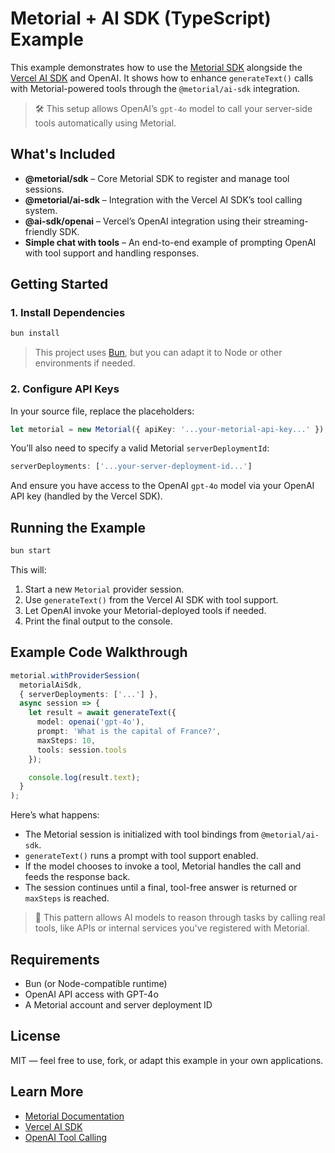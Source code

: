 # Metorial + AI SDK (TypeScript) Example

This example demonstrates how to use the [Metorial SDK](https://www.npmjs.com/package/@metorial/sdk) alongside the [Vercel AI SDK](https://ai-sdk.dev/) and OpenAI. It shows how to enhance `generateText()` calls with Metorial-powered tools through the `@metorial/ai-sdk` integration.

> 🛠️ This setup allows OpenAI’s `gpt-4o` model to call your server-side tools automatically using Metorial.

## What's Included

- **@metorial/sdk** – Core Metorial SDK to register and manage tool sessions.
- **@metorial/ai-sdk** – Integration with the Vercel AI SDK’s tool calling system.
- **@ai-sdk/openai** – Vercel’s OpenAI integration using their streaming-friendly SDK.
- **Simple chat with tools** – An end-to-end example of prompting OpenAI with tool support and handling responses.

## Getting Started

### 1. Install Dependencies

```bash
bun install
````

> This project uses [Bun](https://bun.sh), but you can adapt it to Node or other environments if needed.

### 2. Configure API Keys

In your source file, replace the placeholders:

```ts
let metorial = new Metorial({ apiKey: '...your-metorial-api-key...' });
```

You’ll also need to specify a valid Metorial `serverDeploymentId`:

```ts
serverDeployments: ['...your-server-deployment-id...']
```

And ensure you have access to the OpenAI `gpt-4o` model via your OpenAI API key (handled by the Vercel SDK).

## Running the Example

```bash
bun start
```

This will:

1. Start a new `Metorial` provider session.
2. Use `generateText()` from the Vercel AI SDK with tool support.
3. Let OpenAI invoke your Metorial-deployed tools if needed.
4. Print the final output to the console.

## Example Code Walkthrough

```ts
metorial.withProviderSession(
  metorialAiSdk,
  { serverDeployments: ['...'] },
  async session => {
    let result = await generateText({
      model: openai('gpt-4o'),
      prompt: 'What is the capital of France?',
      maxSteps: 10,
      tools: session.tools
    });

    console.log(result.text);
  }
);
```

Here’s what happens:

* The Metorial session is initialized with tool bindings from `@metorial/ai-sdk`.
* `generateText()` runs a prompt with tool support enabled.
* If the model chooses to invoke a tool, Metorial handles the call and feeds the response back.
* The session continues until a final, tool-free answer is returned or `maxSteps` is reached.

> 🧠 This pattern allows AI models to reason through tasks by calling real tools, like APIs or internal services you've registered with Metorial.

## Requirements

* Bun (or Node-compatible runtime)
* OpenAI API access with GPT-4o
* A Metorial account and server deployment ID

## License

MIT — feel free to use, fork, or adapt this example in your own applications.

## Learn More

* [Metorial Documentation](https://metorial.com/docs)
* [Vercel AI SDK](https://ai-sdk.dev/)
* [OpenAI Tool Calling](https://platform.openai.com/docs/guides/tool-calling)
